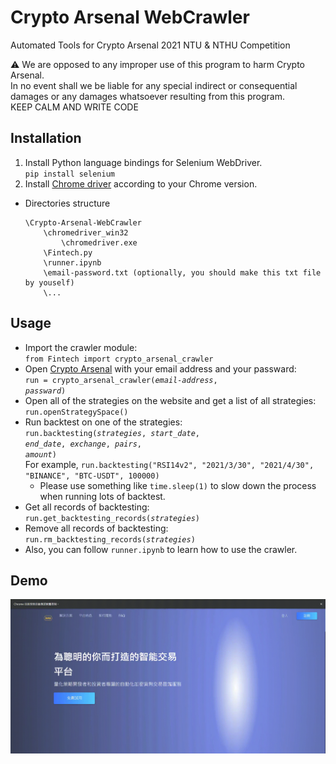 # Crypto Arsenal WebCrawler
Automated Tools for Crypto Arsenal 2021 NTU & NTHU Competition

:warning:
We are opposed to any improper use of this program to harm Crypto Arsenal.</br> In no event shall we be liable for any special indirect or consequential damages or any damages whatsoever resulting from this program.</br>KEEP CALM AND WRITE CODE

## Installation
1. Install Python language bindings for Selenium WebDriver.\
   <code>pip install selenium</code>
2. Install [Chrome driver](https://chromedriver.chromium.org/downloads) according to your Chrome version.
* Directories structure
  ```
  \Crypto-Arsenal-WebCrawler
      \chromedriver_win32
          \chromedriver.exe
      \Fintech.py
      \runner.ipynb
      \email-password.txt (optionally, you should make this txt file by youself)
      \...      
  ```
## Usage
* Import the crawler module:\
  <code>from Fintech import crypto_arsenal_crawler</code>
* Open [Crypto Arsenal](https://crypto-arsenal.io/) with your email address and your passward:\
  <code>run = crypto_arsenal_crawler(_email-address_, _passward_)</code>
* Open all of the strategies on the website and get a list of all strategies:\
  <code>run.openStrategySpace()</code>
* Run backtest on one of the strategies:\
  <code>run.backtesting(_strategies_, _start_date_, _end_date_, _exchange_, _pairs_, _amount_)</code>\
  For example, <code>run.backtesting("RSI14v2", "2021/3/30", "2021/4/30", "BINANCE", "BTC-USDT", 100000)</code>
  * Please use something like `time.sleep(1)` to slow down the process when running lots of backtest.
* Get all records of backtesting:\
  <code>run.get_backtesting_records(_strategies_)</code>
* Remove all records of backtesting:\
  <code>run.rm_backtesting_records(_strategies_)</code>
* Also, you can follow `runner.ipynb` to learn how to use the crawler.
## Demo
![](https://github.com/KelvinYang0320/Crypto-Arsenal-WebCrawler/blob/main/demo/demo.gif)
